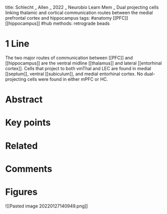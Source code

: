 title: Schlecht _ Allen _ 2022 _ Neurobio Learn Mem _ Dual projecting cells linking thalamic and cortical communication routes between the medial prefrontal cortex and hippocampus
tags: #anatomy [[PFC]] [[hippocampus]] #hub 
methods: retrograde beads

# 1 Line
The two major routes of communication between [[PFC]] and [[hippocampus]] are the ventral midline [[thalamus]] and lateral [[entorhinal cortex]]. Cells that project to both vmThal and LEC are found in medial [[septum]], ventral [[subiculum]], and medial entorhinal cortex. No dual-projecting cells were found in either mPFC or HC.

# Abstract


# Key points


# Related


# Comments

# Figures
![[Pasted image 20220127140949.png]]